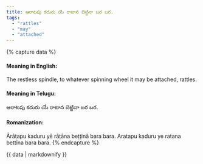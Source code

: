 ```yaml
---
title: ఆరాటపు కదురు యే రాటాన బెట్టినా బర బర.
tags:
  - "rattles"
  - "may"
  - "attached"
---
```


{% capture data %}
#### Meaning in English:
The restless spindle, to whatever spinning wheel it may be attached, rattles.

#### Meaning in Telugu:
ఆరాటపు కదురు యే రాటాన బెట్టినా బర బర.

#### Romanization:
Ārāṭapu kaduru yē rāṭāna beṭṭinā bara bara.
Aratapu kaduru ye ratana bettina bara bara.
{% endcapture %}

{{ data | markdownify }}

